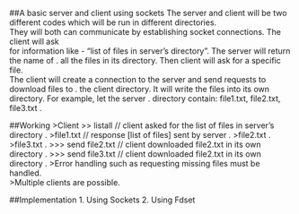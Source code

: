 ##A basic server and client using sockets
            The server and client will be two different codes which will be run in different directories.  
            They will both can communicate by establishing socket connections. The client will ask  
            for information like - “list of files in server’s directory”. The server will return the name of . 
            all the files in its directory. Then client will ask for a specific file.  
            The client will create a connection to the server and send requests to download files to . 
            the client directory. It will write the files into its own directory. For example, let the server . 
            directory contain: file1.txt, file2.txt, file3.txt . 

##Working
            >Client
                >> listall // client asked for the list of files in server’s directory . 
                >file1.txt // response [list of files] sent by server . 
                >file2.txt . 
                >file3.txt . 
                >>> send file2.txt // client downloaded file2.txt in its own directory . 
                >>> send file3.txt // client downloaded file2.txt in its own directory . 
                >Error handling such as requesting missing files must be handled.  
                >Multiple clients are possible.  

##Implementation
     1. Using Sockets
     2. Using Fdset
    
